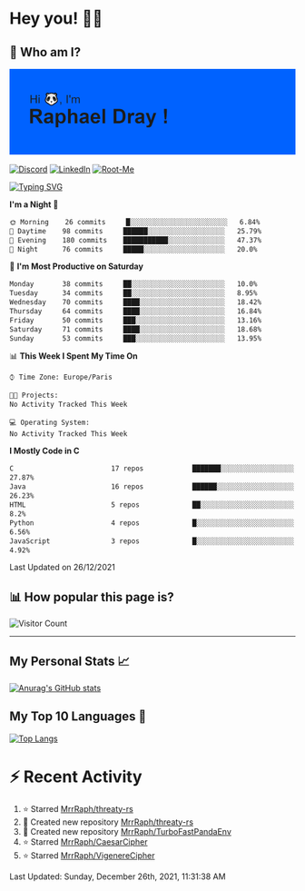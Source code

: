 # **Hey you! 👋🏼**

## **🔎 Who am I?**

<img src="https://github.com/MrrRaph/MrrRaph/blob/master/header.png?raw=true">

[![Discord](https://img.shields.io/badge/Discord-7289DA?style=for-the-badge&logo=discord&logoColor=white
)](https://discordapp.com/users/MrRaph#4214/)
[![LinkedIn](https://img.shields.io/badge/LinkedIn-0077B5?style=for-the-badge&logo=linkedin&logoColor=white)](https://www.linkedin.com/in/raphaeldray/)
[![Root-Me](https://img.shields.io/badge/dynamic/json?color=yellowgreen&label=Root-me%20Score&query=score&style=for-the-badge&url=https://raw.githubusercontent.com/MrrRaph/MrrRaph/master/root-me-stats.json&logoColor=white)](https://www.root-me.org/PandHacker)


[![Typing SVG](https://readme-typing-svg.herokuapp.com?font=glory&size=23&multiline=true&height=65&lines=CyberSecurity+Engineer+%F0%9F%92%BB;Freelance+Fullstack+Developer)](https://git.io/typing-svg)

<!--START_SECTION:waka-->
**I'm a Night 🦉** 

```text
🌞 Morning    26 commits     █░░░░░░░░░░░░░░░░░░░░░░░░   6.84% 
🌆 Daytime    98 commits     ██████░░░░░░░░░░░░░░░░░░░   25.79% 
🌃 Evening    180 commits    ███████████░░░░░░░░░░░░░░   47.37% 
🌙 Night      76 commits     █████░░░░░░░░░░░░░░░░░░░░   20.0%

```
📅 **I'm Most Productive on Saturday** 

```text
Monday       38 commits     ██░░░░░░░░░░░░░░░░░░░░░░░   10.0% 
Tuesday      34 commits     ██░░░░░░░░░░░░░░░░░░░░░░░   8.95% 
Wednesday    70 commits     ████░░░░░░░░░░░░░░░░░░░░░   18.42% 
Thursday     64 commits     ████░░░░░░░░░░░░░░░░░░░░░   16.84% 
Friday       50 commits     ███░░░░░░░░░░░░░░░░░░░░░░   13.16% 
Saturday     71 commits     ████░░░░░░░░░░░░░░░░░░░░░   18.68% 
Sunday       53 commits     ███░░░░░░░░░░░░░░░░░░░░░░   13.95%

```


📊 **This Week I Spent My Time On** 

```text
⌚︎ Time Zone: Europe/Paris

🐱‍💻 Projects: 
No Activity Tracked This Week

💻 Operating System: 
No Activity Tracked This Week

```

**I Mostly Code in C** 

```text
C                        17 repos            ███████░░░░░░░░░░░░░░░░░░   27.87% 
Java                     16 repos            ██████░░░░░░░░░░░░░░░░░░░   26.23% 
HTML                     5 repos             ██░░░░░░░░░░░░░░░░░░░░░░░   8.2% 
Python                   4 repos             █░░░░░░░░░░░░░░░░░░░░░░░░   6.56% 
JavaScript               3 repos             █░░░░░░░░░░░░░░░░░░░░░░░░   4.92%

```



 Last Updated on 26/12/2021
<!--END_SECTION:waka-->

## **📊 How popular this page is?**

![Visitor Count](https://profile-counter.glitch.me/MrrRaph/count.svg)

---

## **My Personal Stats 📈**

[![Anurag's GitHub stats](https://github-readme-stats.vercel.app/api?username=mrrraph&count_private=true&show_icons=true&title_color=fff&text_color=fff&bg_color=30,36d1dc,904e95)](https://github.com/anuraghazra/github-readme-stats)

## **My Top 10 Languages 📣**

[![Top Langs](https://github-readme-stats.vercel.app/api/top-langs/?username=mrrraph&langs_count=10&layout=compact&hide=html,css&hide_title=true)](https://github.com/anuraghazra/github-readme-stats)


# **⚡ Recent Activity**

<!--RECENT_ACTIVITY:start-->
1. ⭐ Starred [MrrRaph/threaty-rs](https://github.com/MrrRaph/threaty-rs)
2. 📔 Created new repository [MrrRaph/threaty-rs](https://github.com/MrrRaph/threaty-rs)
3. 📔 Created new repository [MrrRaph/TurboFastPandaEnv](https://github.com/MrrRaph/TurboFastPandaEnv)
4. ⭐ Starred [MrrRaph/CaesarCipher](https://github.com/MrrRaph/CaesarCipher)
5. ⭐ Starred [MrrRaph/VigenereCipher](https://github.com/MrrRaph/VigenereCipher)
<!--RECENT_ACTIVITY:end-->
<!--RECENT_ACTIVITY:last_update-->
Last Updated: Sunday, December 26th, 2021, 11:31:38 AM
<!--RECENT_ACTIVITY:last_update_end-->
